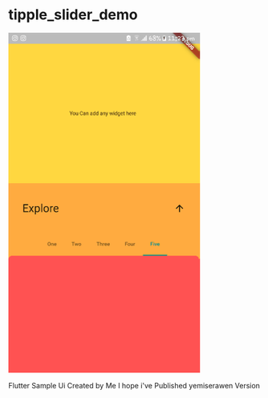 # tipple_slider_demo

![Slider Demo ](demo.gif)

Flutter Sample Ui Created by Me 
I hope i've Published yemiserawen Version 